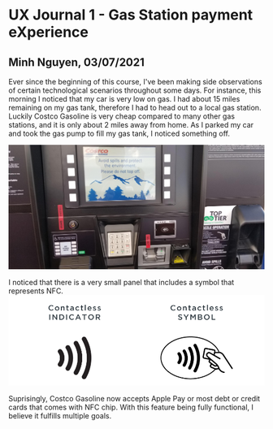 # UX Journal 1 - Gas Station payment eXperience

## Minh Nguyen, 03/07/2021

Ever since the beginning of this course, I've been making side observations of certain technological scenarios throughout some days. 
For instance, this morning I noticed that my car is very low on gas. I had about 15 miles remaining on my gas tank, therefore I had to 
head out to a local gas station. Luckily Costco Gasoline is very cheap compared to many other gas stations, and it is only about 2 miles away
from home. As I parked my car and took the gas pump to fill my gas tank, I noticed something off. 

![costco](costco.jpg)

I noticed that there is a very small panel that includes a symbol that represents NFC. 
![nfc](nfc.png)


Suprisingly, Costco Gasoline now accepts Apple Pay or most debt or credit cards that comes with NFC chip. With this feature being fully functional, I believe it fulfills multiple goals. 
